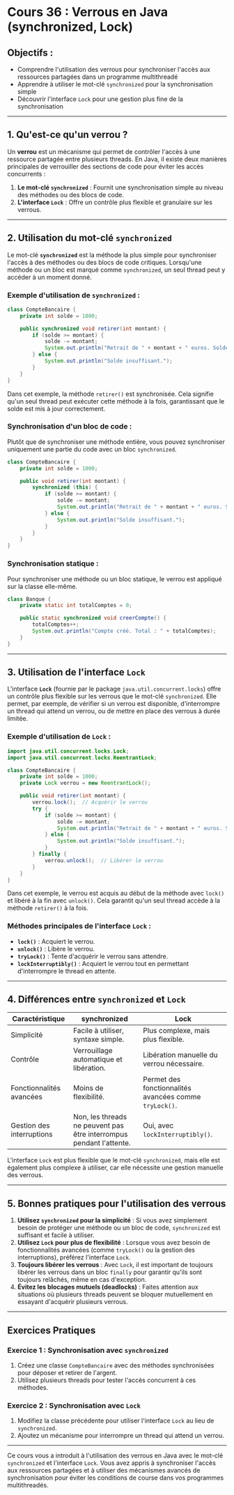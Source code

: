 
# Cours 36 : Verrous en Java (synchronized, Lock)

## Objectifs :
- Comprendre l'utilisation des verrous pour synchroniser l'accès aux ressources partagées dans un programme multithreadé
- Apprendre à utiliser le mot-clé `synchronized` pour la synchronisation simple
- Découvrir l'interface `Lock` pour une gestion plus fine de la synchronisation

---

## 1. Qu'est-ce qu'un verrou ?
Un **verrou** est un mécanisme qui permet de contrôler l'accès à une ressource partagée entre plusieurs threads. En Java, il existe deux manières principales de verrouiller des sections de code pour éviter les accès concurrents :
1. **Le mot-clé `synchronized`** : Fournit une synchronisation simple au niveau des méthodes ou des blocs de code.
2. **L'interface `Lock`** : Offre un contrôle plus flexible et granulaire sur les verrous.

---

## 2. Utilisation du mot-clé `synchronized`
Le mot-clé **`synchronized`** est la méthode la plus simple pour synchroniser l'accès à des méthodes ou des blocs de code critiques. Lorsqu'une méthode ou un bloc est marqué comme `synchronized`, un seul thread peut y accéder à un moment donné.

### Exemple d'utilisation de `synchronized` :
```java
class CompteBancaire {
    private int solde = 1000;

    public synchronized void retirer(int montant) {
        if (solde >= montant) {
            solde -= montant;
            System.out.println("Retrait de " + montant + " euros. Solde restant : " + solde);
        } else {
            System.out.println("Solde insuffisant.");
        }
    }
}
```

Dans cet exemple, la méthode `retirer()` est synchronisée. Cela signifie qu'un seul thread peut exécuter cette méthode à la fois, garantissant que le solde est mis à jour correctement.

### Synchronisation d'un bloc de code :
Plutôt que de synchroniser une méthode entière, vous pouvez synchroniser uniquement une partie du code avec un bloc `synchronized`.

```java
class CompteBancaire {
    private int solde = 1000;

    public void retirer(int montant) {
        synchronized (this) {
            if (solde >= montant) {
                solde -= montant;
                System.out.println("Retrait de " + montant + " euros. Solde restant : " + solde);
            } else {
                System.out.println("Solde insuffisant.");
            }
        }
    }
}
```

### Synchronisation statique :
Pour synchroniser une méthode ou un bloc statique, le verrou est appliqué sur la classe elle-même.

```java
class Banque {
    private static int totalComptes = 0;

    public static synchronized void creerCompte() {
        totalComptes++;
        System.out.println("Compte créé. Total : " + totalComptes);
    }
}
```

---

## 3. Utilisation de l'interface `Lock`
L'interface **`Lock`** (fournie par le package `java.util.concurrent.locks`) offre un contrôle plus flexible sur les verrous que le mot-clé `synchronized`. Elle permet, par exemple, de vérifier si un verrou est disponible, d'interrompre un thread qui attend un verrou, ou de mettre en place des verrous à durée limitée.

### Exemple d'utilisation de `Lock` :
```java
import java.util.concurrent.locks.Lock;
import java.util.concurrent.locks.ReentrantLock;

class CompteBancaire {
    private int solde = 1000;
    private Lock verrou = new ReentrantLock();

    public void retirer(int montant) {
        verrou.lock();  // Acquérir le verrou
        try {
            if (solde >= montant) {
                solde -= montant;
                System.out.println("Retrait de " + montant + " euros. Solde restant : " + solde);
            } else {
                System.out.println("Solde insuffisant.");
            }
        } finally {
            verrou.unlock();  // Libérer le verrou
        }
    }
}
```

Dans cet exemple, le verrou est acquis au début de la méthode avec `lock()` et libéré à la fin avec `unlock()`. Cela garantit qu'un seul thread accède à la méthode `retirer()` à la fois.

### Méthodes principales de l'interface `Lock` :
- **`lock()`** : Acquiert le verrou.
- **`unlock()`** : Libère le verrou.
- **`tryLock()`** : Tente d'acquérir le verrou sans attendre.
- **`lockInterruptibly()`** : Acquiert le verrou tout en permettant d'interrompre le thread en attente.

---

## 4. Différences entre `synchronized` et `Lock`

| **Caractéristique**           | **synchronized**                        | **Lock**                                 |
|-------------------------------|-----------------------------------------|------------------------------------------|
| Simplicité                    | Facile à utiliser, syntaxe simple.       | Plus complexe, mais plus flexible.       |
| Contrôle                      | Verrouillage automatique et libération. | Libération manuelle du verrou nécessaire.|
| Fonctionnalités avancées       | Moins de flexibilité.                   | Permet des fonctionnalités avancées comme `tryLock()`. |
| Gestion des interruptions      | Non, les threads ne peuvent pas être interrompus pendant l'attente. | Oui, avec `lockInterruptibly()`. |

L'interface `Lock` est plus flexible que le mot-clé `synchronized`, mais elle est également plus complexe à utiliser, car elle nécessite une gestion manuelle des verrous.

---

## 5. Bonnes pratiques pour l'utilisation des verrous
1. **Utilisez `synchronized` pour la simplicité** : Si vous avez simplement besoin de protéger une méthode ou un bloc de code, `synchronized` est suffisant et facile à utiliser.
2. **Utilisez `Lock` pour plus de flexibilité** : Lorsque vous avez besoin de fonctionnalités avancées (comme `tryLock()` ou la gestion des interruptions), préférez l'interface `Lock`.
3. **Toujours libérer les verrous** : Avec `Lock`, il est important de toujours libérer les verrous dans un bloc `finally` pour garantir qu'ils sont toujours relâchés, même en cas d'exception.
4. **Évitez les blocages mutuels (deadlocks)** : Faites attention aux situations où plusieurs threads peuvent se bloquer mutuellement en essayant d'acquérir plusieurs verrous.

---

## Exercices Pratiques

### Exercice 1 : Synchronisation avec `synchronized`
1. Créez une classe `CompteBancaire` avec des méthodes synchronisées pour déposer et retirer de l'argent.
2. Utilisez plusieurs threads pour tester l'accès concurrent à ces méthodes.

### Exercice 2 : Synchronisation avec `Lock`
1. Modifiez la classe précédente pour utiliser l'interface `Lock` au lieu de `synchronized`.
2. Ajoutez un mécanisme pour interrompre un thread qui attend un verrou.

---

Ce cours vous a introduit à l'utilisation des verrous en Java avec le mot-clé `synchronized` et l'interface `Lock`. Vous avez appris à synchroniser l'accès aux ressources partagées et à utiliser des mécanismes avancés de synchronisation pour éviter les conditions de course dans vos programmes multithreadés.
